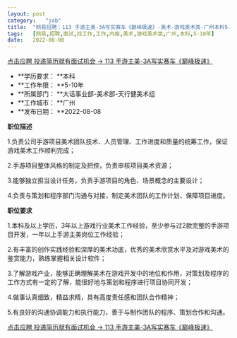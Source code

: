 ```yaml
---
layout:	post
category:	"job"
title:	"网易招聘：113 手游主美-3A写实赛车《巅峰极速》-美术-游戏美术类-广州本科5-10年"
tags:	[网易,招聘,面试,找工作,工作,内推,美术,游戏美术类,广州,本科,5-10年]
date:	2022-08-08
---
```


[点击应聘 投递简历就有面试机会 ->  113 手游主美-3A写实赛车《巅峰极速》](http://mobile.bole.netease.com/bole/boleDetail?id=32317&employeeId=346f03c3cda5f04c&key=all)



- **学历要求： **本科
- **工作年限： **5-10年
- **所属部门： **大话事业部-美术部-天行健美术组
- **工作城市： **广州
- **发布日期： **2022-08-08



**职位描述**

1.负责公司手游项目美术团队技术、人员管理、工作进度和质量的统筹工作，保证游戏美术工作顺利完成；

2.手游项目整体风格的制定及把控，负责审核项目美术资源；

3.能够独立担当设计任务，负责手游项目的角色、场景概念的主要设计；

4.负责与策划和程序部门沟通与对接，制定美术团队的工作计划、保障项目进度。



**职位要求**

1.本科及以上学历，3年以上游戏行业美术工作经验，至少参与过2款完整的手游项目开发，一年以上手游主美岗位工作经验；

2.有丰富的创作实践经验和深厚的美术功底，优秀的美术欣赏水平及对游戏美术的鉴赏能力，熟练掌握相关设计软件；

3.了解游戏产业，能够正确理解美术在游戏开发中的地位和作用，对策划及程序的工作方式有一定的了解，能很好地与策划和程序进行项目协同开发；

4.做事认真细致，精益求精，具有高度责任感和团队合作精神；

5.有良好的沟通协调能力和执行能力，善于与制作团队的程序、策划合作和沟通。



[点击应聘 投递简历就有面试机会 ->  113 手游主美-3A写实赛车《巅峰极速》](http://mobile.bole.netease.com/bole/boleDetail?id=32317&employeeId=346f03c3cda5f04c&key=all)